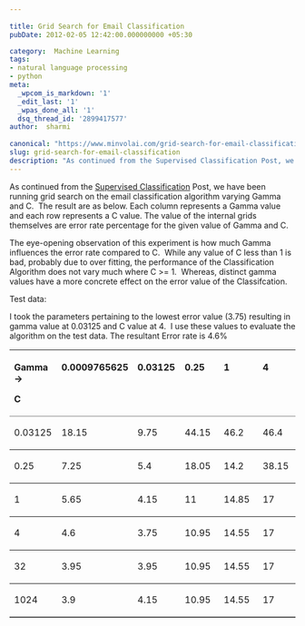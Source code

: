 ```yaml
---
 
title: Grid Search for Email Classification
pubDate: 2012-02-05 12:42:00.000000000 +05:30

category:  Machine Learning
tags:
- natural language processing
- python
meta:
  _wpcom_is_markdown: '1'
  _edit_last: '1'
  _wpas_done_all: '1'
  dsq_thread_id: '2899417577'
author:  sharmi
 
canonical: "https://www.minvolai.com/grid-search-for-email-classification/"
slug: grid-search-for-email-classification
description: "As continued from the Supervised Classification Post, we have been running grid search on the email classification algorithm varying Gamma and C.  The result are as below. Each column represents a Gamma value and each row represents a C value. The value of the internal grids themselves are error rate percentage for the given value of Gamma and C."
---
```

<p>As continued from the <a href="http://localhost:10003/blog/2012/01/email-classification-supervised-learning/">Supervised Classification</a> Post, we have been running grid search on the email classification algorithm varying Gamma and C.  The result are as below. Each column represents a Gamma value and each row represents a C value. The value of the internal grids themselves are error rate percentage for the given value of Gamma and C.</p>
<p>The eye-opening observation of this experiment is how much Gamma influences the error rate compared to C.  While any value of C less than 1 is bad, probably due to over fitting, the performance of the Classification Algorithm does not vary much where C >= 1.  Whereas, distinct gamma values have a more concrete effect on the error value of the Classifcation.</p>
<p>Test data:</p>
<p>I took the parameters pertaining to the lowest error value (3.75) resulting in gamma value at 0.03125 and C value at 4.  I use these values to evaluate the algorithm on the test data. The resultant Error rate is 4.6%</p>
<table width="100%" frame="BELOW" rules="ROWS" cellspacing="1" cellpadding="0">
<colgroup>
<col width="43*" /> </colgroup>
<colgroup>
<col width="43*" />
<col width="43*" />
<col width="43*" />
<col width="43*" /> </colgroup>
<colgroup>
<col width="43*" /> </colgroup>
<thead>
<tr valign="TOP">
<th width="17%">
<p align="LEFT">Gamma<br />
-&gt;</p>
<p align="LEFT">C</p>
</th>
<th width="17%">
<p align="LEFT">0.0009765625</p>
</th>
<th width="17%">
<p align="LEFT">0.03125</p>
</th>
<th width="17%">
<p align="LEFT">0.25</p>
</th>
<th width="17%">
<p align="LEFT">1</p>
</th>
<th width="17%">
<p align="LEFT">4</p>
</th>
</tr>
</thead>
<tbody>
<tr valign="TOP">
<td width="17%">
<p align="LEFT">0.03125</p>
</td>
<td width="17%">
<p align="LEFT"><span>18.15</span></p>
</td>
<td width="17%">
<p align="LEFT"><span>9.75</span></p>
</td>
<td width="17%">
<p align="LEFT"><span>44.15</span></p>
</td>
<td width="17%">
<p align="LEFT"><span>46.2</span></p>
</td>
<td width="17%">
<p align="LEFT"><span>46.4</span></p>
</td>
</tr>
<tr valign="TOP">
<td width="17%">
<p align="LEFT">0.25</p>
</td>
<td width="17%">
<p align="LEFT"><span>7.25</span></p>
</td>
<td width="17%">
<p align="LEFT"><span>5.4</span></p>
</td>
<td width="17%">
<p align="LEFT"><span>18.05</span></p>
</td>
<td width="17%">
<p align="LEFT"><span>14.2</span></p>
</td>
<td width="17%">
<p align="LEFT"><span>38.15</span></p>
</td>
</tr>
<tr valign="TOP">
<td width="17%">
<p align="LEFT">1</p>
</td>
<td width="17%">
<p align="LEFT"><span>5.65</span></p>
</td>
<td width="17%">
<p align="LEFT"><span>4.15</span></p>
</td>
<td width="17%">
<p align="LEFT"><span>11</span></p>
</td>
<td width="17%">
<p align="LEFT"><span>14.85</span></p>
</td>
<td width="17%">
<p align="LEFT"><span>17</span></p>
</td>
</tr>
<tr valign="TOP">
<td width="17%">
<p align="LEFT">4</p>
</td>
<td width="17%">
<p align="LEFT"><span>4.6</span></p>
</td>
<td width="17%">
<p align="LEFT"><span>3.75</span></p>
</td>
<td width="17%">
<p align="LEFT"><span>10.95</span></p>
</td>
<td width="17%">
<p align="LEFT"><span>14.55</span></p>
</td>
<td width="17%">
<p align="LEFT"><span>17</span></p>
</td>
</tr>
<tr valign="TOP">
<td width="17%">
<p align="LEFT">32</p>
</td>
<td width="17%">
<p align="LEFT"><span>3.95</span></p>
</td>
<td width="17%">
<p align="LEFT"><span>3.95</span></p>
</td>
<td width="17%">
<p align="LEFT"><span>10.95</span></p>
</td>
<td width="17%">
<p align="LEFT"><span>14.55</span></p>
</td>
<td width="17%">
<p align="LEFT"><span>17</span></p>
</td>
</tr>
<tr valign="TOP">
<td width="17%">
<p align="LEFT"><span>1024</span></p>
</td>
<td width="17%">
<p align="LEFT">3.9</p>
</td>
<td width="17%">
<p align="LEFT">4.15</p>
</td>
<td width="17%">
<p align="LEFT">10.95</p>
</td>
<td width="17%">
<p align="LEFT">14.55</p>
</td>
<td width="17%">
<p align="LEFT"><span>17</span></p>
</td>
</tr>
</tbody>
</table>
